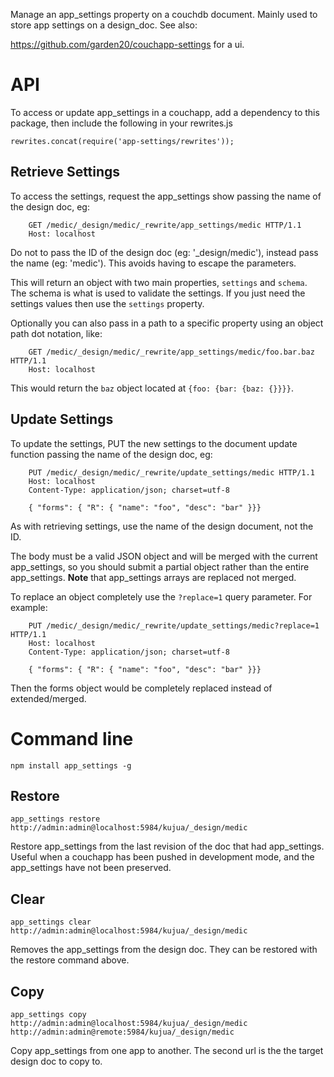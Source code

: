 Manage an app_settings property on a couchdb document. Mainly used to store app settings on a design_doc. See also:

https://github.com/garden20/couchapp-settings for a ui.


API
===

To access or update app_settings in a couchapp, add a dependency to this package, then include the following in your rewrites.js

    rewrites.concat(require('app-settings/rewrites'));
    
Retrieve Settings
-----------------

To access the settings, request the app_settings show passing the name of the design doc, eg:

```
    GET /medic/_design/medic/_rewrite/app_settings/medic HTTP/1.1
    Host: localhost
```

Do not to pass the ID of the design doc (eg: '_design/medic'), instead
pass the name (eg: 'medic'). This avoids having to escape the parameters.

This will return an object with two main properties, `settings` and `schema`.
The schema is what is used to validate the settings.  If you just need the
settings values then use the `settings` property.

Optionally you can also pass in a path to a specific property using an object
path dot notation, like:

```
    GET /medic/_design/medic/_rewrite/app_settings/medic/foo.bar.baz HTTP/1.1
    Host: localhost
```

This would return the `baz` object located at `{foo: {bar: {baz: {}}}}`.

Update Settings
-----------------

To update the settings, PUT the new settings to the document update function passing the name of the design doc, eg:

```
    PUT /medic/_design/medic/_rewrite/update_settings/medic HTTP/1.1
    Host: localhost
    Content-Type: application/json; charset=utf-8

    { "forms": { "R": { "name": "foo", "desc": "bar" }}} 
```

As with retrieving settings, use the name of the design document, not the ID.

The body must be a valid JSON object and will be merged with the current
app_settings, so you should submit a partial object rather than the entire
app_settings.  **Note** that app_settings arrays are replaced not merged.

To replace an object completely use the `?replace=1` query parameter. For
example:

```
    PUT /medic/_design/medic/_rewrite/update_settings/medic?replace=1 HTTP/1.1
    Host: localhost
    Content-Type: application/json; charset=utf-8

    { "forms": { "R": { "name": "foo", "desc": "bar" }}} 
```

Then the forms object would be completely replaced instead of extended/merged.

Command line
============

    npm install app_settings -g

Restore
-------

    app_settings restore http://admin:admin@localhost:5984/kujua/_design/medic

Restore app_settings from the last revision of the doc that had app_settings. Useful when a couchapp has been pushed in development mode, and the app_settings have not been preserved.


Clear
-----

    app_settings clear http://admin:admin@localhost:5984/kujua/_design/medic

Removes the app_settings from the design doc. They can be restored with the restore command above.


Copy
----

    app_settings copy http://admin:admin@localhost:5984/kujua/_design/medic http://admin:admin@remote:5984/kujua/_design/medic


Copy app_settings from one app to another. The second url is the the target design doc to copy to.

